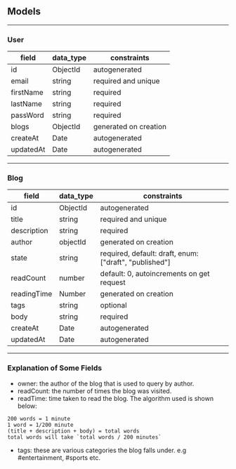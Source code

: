 ## Models

---

### User

| field     | data_type | constraints           |
| --------- | --------- | --------------------- |
| id        | ObjectId  | autogenerated         |
| email     | string    | required and unique   |
| firstName | string    | required              |
| lastName  | string    | required              |
| passWord  | string    | required              |
| blogs     | ObjectId  | generated on creation |
| createAt  | Date      | autogenerated         |
| updatedAt | Date      | autogenerated         |

---

### Blog

| field       | data_type | constraints                                            |
| ----------- | --------- | ------------------------------------------------------ |
| id          | ObjectId  | autogenerated                                          |
| title       | string    | required and unique                                    |
| description | string    | required                                               |
| author      | objectId  | generated on creation                                  |
| state       | string    | required, default: draft, enum: ["draft", "published"] |
| readCount   | number    | default: 0, autoincrements on get request              |
| readingTime | Number    | generated on creation                                  |
| tags        | string    | optional                                               |
| body        | string    | required                                               |
| createAt    | Date      | autogenerated                                          |
| updatedAt   | Date      | autogenerated                                          |

---

### Explanation of Some Fields

- owner: the author of the blog that is used to query by author.
- readCount: the number of times the blog was visited.
- readTime: time taken to read the blog. The algorithm used is shown below:

```
200 words = 1 minute
1 word = 1/200 minute
(title + description + body) = total words
total words will take `total words / 200 minutes`
```

- tags: these are various categories the blog falls under. e.g #entertainment, #sports etc.
